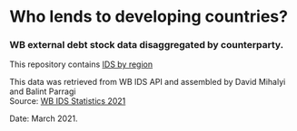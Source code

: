 # Who lends to developing countries? 
### WB external debt stock data disaggregated by counterparty.

This repository contains
[IDS by region](davidmihalyi.github.com/wb-ids-lenders/plots/plot_IDS_region.png)

This data was retrieved from WB IDS API and assembled by David Mihalyi and Balint Parragi		
Source: [WB IDS Statistics 2021](https://datatopics.worldbank.org/debt/ids/)
		
Date: March 2021.		
